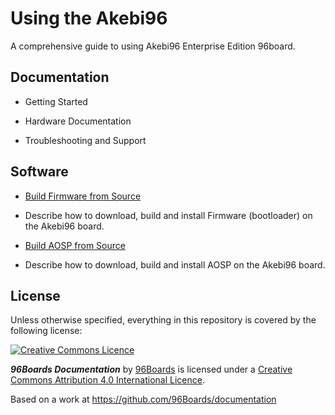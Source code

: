 # Using the Akebi96

A comprehensive guide to using Akebi96 Enterprise Edition 96board.

## Documentation

- Getting Started

- Hardware Documentation

- Troubleshooting and Support

## Software

- [Build Firmware from Source](android/build-aosp-firmware.md)
 - Describe how to download, build and install Firmware (bootloader) on the Akebi96 board.

- [Build AOSP from Source](android/build-aosp.md)
 - Describe how to download, build and install AOSP on the Akebi96 board.

## License

Unless otherwise specified, everything in this repository is covered by the following license:

[![Creative Commons Licence](https://licensebuttons.net/l/by-sa/4.0/88x31.png)](http://creativecommons.org/licenses/by-sa/4.0/)

***96Boards Documentation*** by [96Boards](https://www.96boards.org/) is licensed under a [Creative Commons Attribution 4.0 International Licence](http://creativecommons.org/licenses/by-sa/4.0/).

Based on a work at https://github.com/96Boards/documentation
